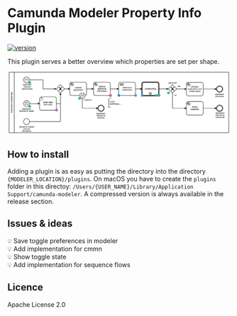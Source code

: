# Camunda Modeler Property Info Plugin

[![version](https://img.shields.io/badge/version-v0.0.1--alpha-brightgreen.svg)]()

This plugin serves a better overview which properties are set per shape.

![Plugin-Example](./plugin-example.png)

## How to install

Adding a plugin is as easy as putting the directory into the directory `{MODELER_LOCATION}/plugins`.
On macOS you have to create the `plugins` folder in this directoy: `/Users/{USER_NAME}/Library/Application Support/camunda-modeler`. A compressed version is always available in the release section.

## Issues & ideas

:bulb: Save toggle preferences in modeler<br/>
:bulb: Add implementation for cmmn<br/>
:bulb: Show toggle state<br/>
:bulb: Add implementation for sequence flows


## Licence

Apache License 2.0

